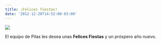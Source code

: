 ```yaml
---
title: ¡Felices fiestas!
date: '2012-12-20T14:52:00-03:00'
---
```

<img src="/tumblr_files/tumblr_mfchv0u9Cr1s0jywlo1_400.png"/><br/><p>El equipo de Pilas les desea unas <strong>Felices Fiestas</strong> y un próspero año nuevo.</p>
